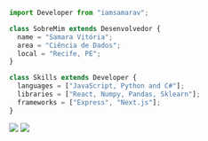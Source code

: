 ```js
import Developer from "iamsamarav";

class SobreMim extends Desenvolvedor {
  name = "Samara Vitória";
  area = "Ciência de Dados";
  local = "Recife, PE";
}

class Skills extends Developer {
  languages = ["JavaScript, Python and C#"];
  libraries = ["React, Numpy, Pandas, Sklearn"];
  frameworks = ["Express", "Next.js"];
}
```

<p align="left">
  <a href="#" alt="Gmail">
  <img src="https://img.shields.io/badge/-Gmail-FF0000?style=flat-square&labelColor=FF0000&logo=gmail&logoColor=white&link=LINK-DO-SEU-GMAIL" /></a>

  <a href="https://www.linkedin.com/in/iamsamarav/" alt="LinkedIn">
  <img src="https://img.shields.io/badge/-Linkedin-0e76a8?style=flat-square&logo=Linkedin&logoColor=white&link=LINK-DO-SEU-LINKEDIN" /></a>

</p>
